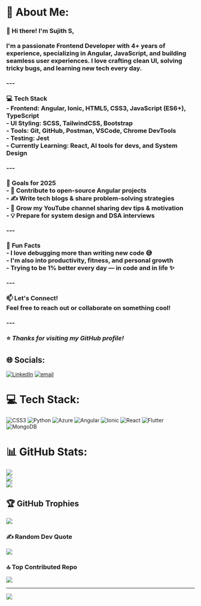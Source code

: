 # 💫 About Me:
### 👋 Hi there! I'm Sujith S,<br><br>I'm a passionate Frontend Developer with 4+ years of experience, specializing in **Angular**, **JavaScript**, and building seamless user experiences. I love crafting clean UI, solving tricky bugs, and learning new tech every day.<br><br>---<br><br>💻 **Tech Stack**  <br>- **Frontend:** Angular, Ionic, HTML5, CSS3, JavaScript (ES6+), TypeScript  <br>- **UI Styling:** SCSS, TailwindCSS, Bootstrap  <br>- **Tools:** Git, GitHub, Postman, VSCode, Chrome DevTools  <br>- **Testing:** Jest  <br>- **Currently Learning:** React, AI tools for devs, and System Design<br><br>---<br><br>🎯 **Goals for 2025**  <br>- 🚀 Contribute to open-source Angular projects  <br>- ✍️ Write tech blogs & share problem-solving strategies  <br>- 🎥 Grow my YouTube channel sharing dev tips & motivation  <br>- 💡 Prepare for system design and DSA interviews  <br><br>---<br><br>📌 **Fun Facts**  <br>- I love debugging more than writing new code 😅  <br>- I'm also into productivity, fitness, and personal growth  <br>- Trying to be 1% better every day — in code and in life ✨<br><br>---<br><br>📫 **Let's Connect!**  <br>Feel free to reach out or collaborate on something cool!  <br><br>---<br><br>⭐️ *Thanks for visiting my GitHub profile!*<br>


## 🌐 Socials:
[![LinkedIn](https://img.shields.io/badge/LinkedIn-%230077B5.svg?logo=linkedin&logoColor=white)](https://linkedin.com/in/sujith-sojan/) [![email](https://img.shields.io/badge/Email-D14836?logo=gmail&logoColor=white)](mailto:sujithsojan@gmail.com) 

# 💻 Tech Stack:
![CSS3](https://img.shields.io/badge/css3-%231572B6.svg?style=for-the-badge&logo=css3&logoColor=white) ![Python](https://img.shields.io/badge/python-3670A0?style=for-the-badge&logo=python&logoColor=ffdd54) ![Azure](https://img.shields.io/badge/azure-%230072C6.svg?style=for-the-badge&logo=microsoftazure&logoColor=white) ![Angular](https://img.shields.io/badge/angular-%23DD0031.svg?style=for-the-badge&logo=angular&logoColor=white) ![Ionic](https://img.shields.io/badge/Ionic-%233880FF.svg?style=for-the-badge&logo=Ionic&logoColor=white) ![React](https://img.shields.io/badge/react-%2320232a.svg?style=for-the-badge&logo=react&logoColor=%2361DAFB) ![Flutter](https://img.shields.io/badge/Flutter-%2302569B.svg?style=for-the-badge&logo=Flutter&logoColor=white) ![MongoDB](https://img.shields.io/badge/MongoDB-%234ea94b.svg?style=for-the-badge&logo=mongodb&logoColor=white)
# 📊 GitHub Stats:
![](https://github-readme-stats.vercel.app/api?username=sujithsojan&theme=dark&hide_border=false&include_all_commits=false&count_private=false)<br/>
![](https://nirzak-streak-stats.vercel.app/?user=sujithsojan&theme=dark&hide_border=false)<br/>
![](https://github-readme-stats.vercel.app/api/top-langs/?username=sujithsojan&theme=dark&hide_border=false&include_all_commits=false&count_private=false&layout=compact)

## 🏆 GitHub Trophies
![](https://github-profile-trophy.vercel.app/?username=sujithsojan&theme=radical&no-frame=false&no-bg=true&margin-w=4)

### ✍️ Random Dev Quote
![](https://quotes-github-readme.vercel.app/api?type=horizontal&theme=radical)

### 🔝 Top Contributed Repo
![](https://github-contributor-stats.vercel.app/api?username=sujithsojan&limit=5&theme=dark&combine_all_yearly_contributions=true)

---
[![](https://visitcount.itsvg.in/api?id=sujithsojan&icon=0&color=0)](https://visitcount.itsvg.in)

<!-- Proudly created with GPRM ( https://gprm.itsvg.in ) -->
